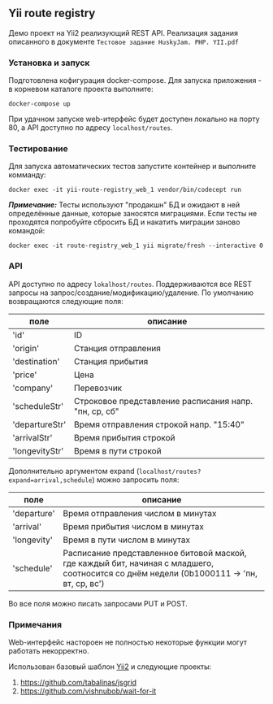 ## Yii route registry

Демо проект на Yii2 реализующий REST API.
Реализация задания описанного в документе `Тестовое задание HuskyJam. PHP. YII.pdf`

### Установка и запуск

Подготовлена кофигурация docker-compose. Для запуска приложения - в корневом каталоге проекта выполните:
```
docker-compose up
```
При удачном запуске web-итерфейс будет доступен локально на порту 80, а API доступно по адресу `localhost/routes`.

### Тестирование

Для запуска автоматических тестов запустите контейнер и выполните комманду:
```
docker exec -it yii-route-registry_web_1 vendor/bin/codecept run
```
***Примечание:***
Тесты используют "продакшн" БД и ожидают в ней определённые данные, которые заносятся миграциями. Еспи тесты не проходятся попробуйте сбросить БД и накатить миграции заново командой:
```
docker exec -it route-registry_web_1 yii migrate/fresh --interactive 0
```

### API

API доступно по адресу `lokalhost/routes`. Поддерживаются все REST запросы на запрос/создание/модификацию/удаление. По умолчанию возвращаются следующие поля:

поле | описание
-- | --
'id' | ID
'origin' | Станция отправления
'destination' | Станция прибытия
'price' | Цена
'company' | Перевозчик
'scheduleStr' | Строковое представление расписания напр. "пн, ср, сб"
'departureStr' | Время отправления строкой напр. "15:40"
'arrivalStr' | Время прибытия строкой
'longevityStr' | Время в пути строкой

Дополнительно аргументом expand (`localhost/routes?expand=arrival,schedule`) можно запросить поля:

поле | описание
-- | --
'departure' | Время отправления числом в минутах
'arrival' | Время прибытия числом в минутах
'longevity' | Время в пути числом в минутах
'schedule' | Расписание представленное битовой маской, где каждый бит, начиная с младшего, соотносится со днём недели (0b1000111 -> 'пн, вт, ср, вс')

Во все поля можно писать запросами PUT и POST.

### Примечания

Web-интерфейс настороен не полностью некоторые функции могут работать некорректно.

Использован базовый шаблон [Yii2](https://www.yiiframework.com/) и следующие проекты:
1. https://github.com/tabalinas/jsgrid
1. https://github.com/vishnubob/wait-for-it
